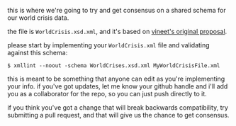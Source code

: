 this is where we're going to try and get consensus on a shared schema for our
world crisis data.

the file is `WorldCrisis.xsd.xml`, and it's based on [vineet's original
proposal](https://d1b10bmlvqabco.cloudfront.net/attach/hh9t8ndchdb5gl/hbxyznmgwj11l4/hik2a4h35fx2/WorldCrises.xsd.xml).

please start by implementing your `WorldCrisis.xml` file and validating against
this schema:

```
$ xmllint --noout -schema WorldCrises.xsd.xml MyWorldCrisisFile.xml
```

this is meant to be something that anyone can edit as you're implementing your
info. if you've got updates, let me know your github handle and i'll add you
as a collaborator for the repo, so you can just push directly to it.

if you think you've got a change that will break backwards compatibility, try
submitting a pull request, and that will give us the chance to get consensus.
